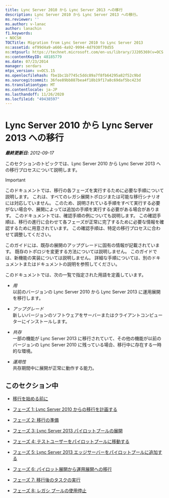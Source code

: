 ```yaml
---
title: Lync Server 2010 から Lync Server 2013 への移行
description: Lync Server 2010 から Lync Server 2013 への移行。
ms.reviewer: ''
ms.author: v-lanac
author: lanachin
f1.keywords:
- NOCSH
TOCTitle: Migration from Lync Server 2010 to Lync Server 2013
ms:assetid: ef99d4a9-a666-4a92-9994-4d7930f70d55
ms:mtpsurl: https://technet.microsoft.com/en-us/library/JJ205369(v=OCS.15)
ms:contentKeyID: 48185779
ms.date: 07/23/2014
manager: serdars
mtps_version: v=OCS.15
ms.openlocfilehash: fbe1bc1b7745c5ddc89a7f8fb64295a82f52c9bd
ms.sourcegitcommit: 36fee89bb887bea4f18b19f17a8c69daf5bc423d
ms.translationtype: MT
ms.contentlocale: ja-JP
ms.lasthandoff: 11/26/2020
ms.locfileid: "49438597"
---
```

# <a name="migration-from-lync-server-2010-to-lync-server-2013"></a>Lync Server 2010 から Lync Server 2013 への移行

<div data-xmlns="http://www.w3.org/1999/xhtml">

<div class="topic" data-xmlns="http://www.w3.org/1999/xhtml" data-msxsl="urn:schemas-microsoft-com:xslt" data-cs="https://msdn.microsoft.com/">

<div data-asp="https://msdn2.microsoft.com/asp">



</div>

<div id="mainSection">

<div id="mainBody">

<span> </span>

_**最終更新日:** 2012-09-17_

このセクションのトピックでは、Lync Server 2010 から Lync Server 2013 への移行プロセスについて説明します。

<div>


> [!IMPORTANT]  
> このドキュメントでは、移行の各フェーズを実行するために必要な手順について説明します。 これは、すべてのレガシ展開トポロジまたは可能な移行シナリオには対応していません。 このため、説明されている手順をすべて実行する必要がない場合や、展開によっては追加の手順を実行する必要がある場合があります。 このドキュメントでは、確認手順の例についても説明します。 この確認手順は、移行の進行に合わせて各フェーズが正常に完了するために必要な情報を確認するために用意されています。 この確認手順は、特定の移行プロセスに合わせて調整してください。



</div>

このガイドには、既存の展開のアップグレードに固有の情報が記載されています。 既存のトポロジを変更する方法については説明しません。 このガイドでは、新機能の実装については説明しません。 詳細な手順については、別のドキュメントまたはドキュメントの説明を参照してください。

このドキュメントでは、次の一覧で指定された用語を定義しています。

  - *用*  
    以前のバージョンの Lync Server 2010 から Lync Server 2013 に運用展開を移行します。

<!-- end list -->

  - *アップグレード*  
    新しいバージョンのソフトウェアをサーバーまたはクライアントコンピューターにインストールします。

<!-- end list -->

  - *共存*  
    一部の機能が Lync Server 2013 に移行されていて、その他の機能が以前のバージョンの Lync Server 2010 に残っている場合、移行中に存在する一時的な環境。

<!-- end list -->

  - *運用性*  
    共存期間中に展開が正常に動作する能力。

<div>

## <a name="in-this-section"></a>このセクション中

  - [移行を始める前に](before-you-begin-the-migration.md)

  - [フェーズ 1: Lync Server 2010 からの移行を計画する](phase-1-plan-your-migration-from-lync-server-2010.md)

  - [フェーズ 2: 移行の準備](phase-2-prepare-for-migration.md)

  - [フェーズ 3: Lync Server 2013 パイロットプールの展開](phase-3-deploy-lync-server-2013-pilot-pool.md)

  - [フェーズ 4: テストユーザーをパイロットプールに移動する](phase-4-move-test-users-to-the-pilot-pool.md)

  - [フェーズ 5: Lync Server 2013 エッジサーバーをパイロットプールに追加する](phase-5-add-lync-server-2013-edge-server-to-pilot-pool.md)

  - [フェーズ 6: パイロット展開から運用展開への移行](phase-6-move-from-pilot-deployment-into-production.md)

  - [フェーズ 7: 移行後のタスクの実行](phase-7-complete-post-migration-tasks.md)

  - [フェーズ 8: レガシ プールの使用停止](phase-8-decommission-legacy-pools.md)

</div>

</div>

<span> </span>

</div>

</div>

</div>

